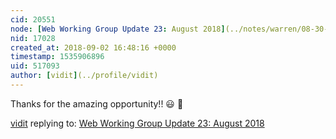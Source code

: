 ```yaml
---
cid: 20551
node: [Web Working Group Update 23: August 2018](../notes/warren/08-30-2018/web-working-group-update-23-august-2018)
nid: 17028
created_at: 2018-09-02 16:48:16 +0000
timestamp: 1535906896
uid: 517093
author: [vidit](../profile/vidit)
---
```


Thanks for the amazing opportunity!! 😃 🎉 

[vidit](../profile/vidit) replying to: [Web Working Group Update 23: August 2018](../notes/warren/08-30-2018/web-working-group-update-23-august-2018)

